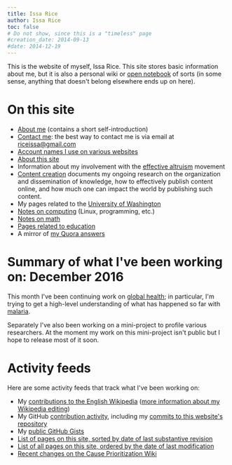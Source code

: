 ```yaml
---
title: Issa Rice
author: Issa Rice
toc: false
# Do not show, since this is a "timeless" page
#creation_date: 2014-09-13
#date: 2014-12-19
---
```


This is the website of myself, Issa Rice.
This site stores basic information about me, but it is also a personal wiki or
[open notebook](http://wcm1.web.rice.edu/open-notebook-history.html) of sorts
(in some sense, anything that doesn't belong elsewhere ends up on here).

# On this site

- [About me](about) (contains a short self-introduction)
- [Contact me](contact): the best way to contact me is via email at
  [riceissa@gmail.com][email]
- [Account names I use on various websites](account-names)
- [About this site](about-this-site)
- Information about my involvement with the [effective altruism]() movement
- [Content creation]() documents my ongoing research on the
  organization and dissemination of knowledge, how to effectively
  publish content online, and how much one can impact the world by
  publishing such content.
- My pages related to the [University of Washington](university-of-washington)
- [Notes on computing](computing) (Linux, programming, etc.)
- [Notes on math](math)
- [Pages related to education](education)
- A mirror of [my Quora answers]()

# Summary of what I've been working on: December 2016

This month I've been continuing work on [global
health](global-public-health-notes); in particular, I'm trying to get a
high-level understanding of what has happened so far with
[malaria](malaria-notes).

Separately I've also been working on a mini-project to profile various
researchers.
At the moment my work on this mini-project isn't public but I hope to release
most of it soon.

# Activity feeds

Here are some activity feeds that track what I've been working on:

* My [contributions to the English
  Wikipedia](https://en.wikipedia.org/wiki/Special:Contributions/Riceissa)
  ([more information about my Wikipedia editing](wikipedia))
* My GitHub [contribution activity](https://github.com/riceissa), including my
  [commits to this website's
  repository](https://github.com/riceissa/issarice.com/commits/master)
* My [public GitHub Gists](https://gist.github.com/riceissa)
* [List of pages on this site, sorted by date of last substantive
  revision](_all_date)
* [List of all pages on this site, ordered by the date of last
  modification](_all)
* [Recent changes on the Cause Prioritization
  Wiki](https://causeprioritization.org/_activity)

[email]: mailto:riceissa@gmail.com
